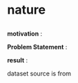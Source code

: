 # nature
## 
**motivation** :


**Problem Statement** : 



**result** :



dataset source is from 


